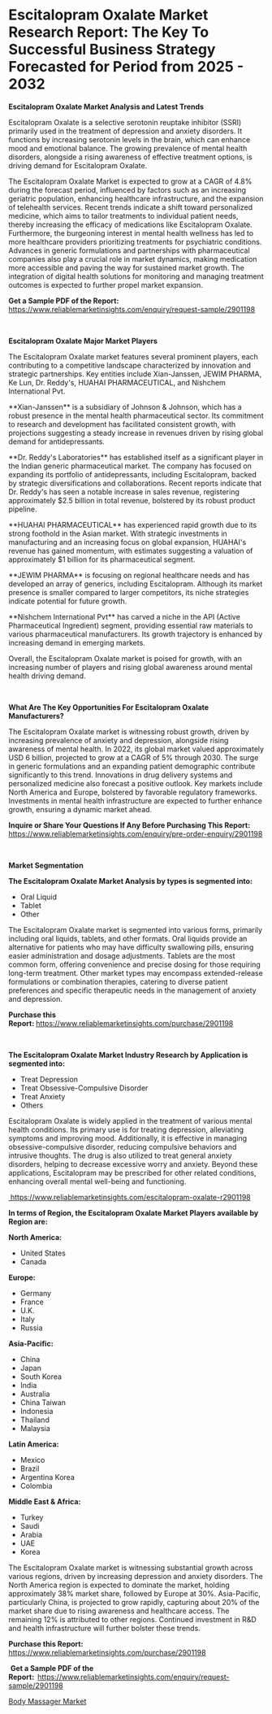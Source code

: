 <p><h1>Escitalopram Oxalate Market Research Report: The Key To Successful Business Strategy Forecasted for Period from 2025 - 2032</h1></p><p><strong>Escitalopram Oxalate Market Analysis and Latest Trends</strong></p>
<p><p>Escitalopram Oxalate is a selective serotonin reuptake inhibitor (SSRI) primarily used in the treatment of depression and anxiety disorders. It functions by increasing serotonin levels in the brain, which can enhance mood and emotional balance. The growing prevalence of mental health disorders, alongside a rising awareness of effective treatment options, is driving demand for Escitalopram Oxalate. </p><p>The Escitalopram Oxalate Market is expected to grow at a CAGR of 4.8% during the forecast period, influenced by factors such as an increasing geriatric population, enhancing healthcare infrastructure, and the expansion of telehealth services. Recent trends indicate a shift toward personalized medicine, which aims to tailor treatments to individual patient needs, thereby increasing the efficacy of medications like Escitalopram Oxalate. Furthermore, the burgeoning interest in mental health wellness has led to more healthcare providers prioritizing treatments for psychiatric conditions. Advances in generic formulations and partnerships with pharmaceutical companies also play a crucial role in market dynamics, making medication more accessible and paving the way for sustained market growth. The integration of digital health solutions for monitoring and managing treatment outcomes is expected to further propel market expansion.</p></p>
<p><strong>Get a Sample PDF of the Report:&nbsp;</strong> <a href="https://www.reliablemarketinsights.com/enquiry/request-sample/2901198?utm_campaign=2532&utm_medium=2&utm_source=Github&utm_content=ia&utm_term=16032025&utm_id=escitalopram-oxalate">https://www.reliablemarketinsights.com/enquiry/request-sample/2901198</a></p>
<p>&nbsp;</p>
<p><strong>Escitalopram Oxalate Major Market Players</strong></p>
<p><p>The Escitalopram Oxalate market features several prominent players, each contributing to a competitive landscape characterized by innovation and strategic partnerships. Key entities include Xian-Janssen, JEWIM PHARMA, Ke Lun, Dr. Reddy's, HUAHAI PHARMACEUTICAL, and Nishchem International Pvt.</p><p>**Xian-Janssen** is a subsidiary of Johnson & Johnson, which has a robust presence in the mental health pharmaceutical sector. Its commitment to research and development has facilitated consistent growth, with projections suggesting a steady increase in revenues driven by rising global demand for antidepressants.</p><p>**Dr. Reddy's Laboratories** has established itself as a significant player in the Indian generic pharmaceutical market. The company has focused on expanding its portfolio of antidepressants, including Escitalopram, backed by strategic diversifications and collaborations. Recent reports indicate that Dr. Reddy's has seen a notable increase in sales revenue, registering approximately $2.5 billion in total revenue, bolstered by its robust product pipeline.</p><p>**HUAHAI PHARMACEUTICAL** has experienced rapid growth due to its strong foothold in the Asian market. With strategic investments in manufacturing and an increasing focus on global expansion, HUAHAI's revenue has gained momentum, with estimates suggesting a valuation of approximately $1 billion for its pharmaceutical segment.</p><p>**JEWIM PHARMA** is focusing on regional healthcare needs and has developed an array of generics, including Escitalopram. Although its market presence is smaller compared to larger competitors, its niche strategies indicate potential for future growth.</p><p>**Nishchem International Pvt** has carved a niche in the API (Active Pharmaceutical Ingredient) segment, providing essential raw materials to various pharmaceutical manufacturers. Its growth trajectory is enhanced by increasing demand in emerging markets.</p><p>Overall, the Escitalopram Oxalate market is poised for growth, with an increasing number of players and rising global awareness around mental health driving demand.</p></p>
<p>&nbsp;</p>
<p><strong>What Are The Key Opportunities For Escitalopram Oxalate Manufacturers?</strong></p>
<p><p>The Escitalopram Oxalate market is witnessing robust growth, driven by increasing prevalence of anxiety and depression, alongside rising awareness of mental health. In 2022, its global market valued approximately USD 6 billion, projected to grow at a CAGR of 5% through 2030. The surge in generic formulations and an expanding patient demographic contribute significantly to this trend. Innovations in drug delivery systems and personalized medicine also forecast a positive outlook. Key markets include North America and Europe, bolstered by favorable regulatory frameworks. Investments in mental health infrastructure are expected to further enhance growth, ensuring a dynamic market ahead.</p></p>
<p><strong>Inquire or Share Your Questions If Any Before Purchasing This Report:</strong> <a href="https://www.reliablemarketinsights.com/enquiry/pre-order-enquiry/2901198?utm_campaign=2532&utm_medium=2&utm_source=Github&utm_content=ia&utm_term=16032025&utm_id=escitalopram-oxalate">https://www.reliablemarketinsights.com/enquiry/pre-order-enquiry/2901198</a></p>
<p>&nbsp;</p>
<p><strong>Market Segmentation</strong></p>
<p><strong>The Escitalopram Oxalate Market Analysis by types is segmented into:</strong></p>
<p><ul><li>Oral Liquid</li><li>Tablet</li><li>Other</li></ul></p>
<p><p>The Escitalopram Oxalate market is segmented into various forms, primarily including oral liquids, tablets, and other formats. Oral liquids provide an alternative for patients who may have difficulty swallowing pills, ensuring easier administration and dosage adjustments. Tablets are the most common form, offering convenience and precise dosing for those requiring long-term treatment. Other market types may encompass extended-release formulations or combination therapies, catering to diverse patient preferences and specific therapeutic needs in the management of anxiety and depression.</p></p>
<p><strong>Purchase this Report:&nbsp;</strong><a href="https://www.reliablemarketinsights.com/purchase/2901198?utm_campaign=2532&utm_medium=2&utm_source=Github&utm_content=ia&utm_term=16032025&utm_id=escitalopram-oxalate">https://www.reliablemarketinsights.com/purchase/2901198</a></p>
<p>&nbsp;</p>
<p><strong>The Escitalopram Oxalate Market Industry Research by Application is segmented into:</strong></p>
<p><ul><li>Treat Depression</li><li>Treat Obsessive-Compulsive Disorder</li><li>Treat Anxiety</li><li>Others</li></ul></p>
<p><p>Escitalopram Oxalate is widely applied in the treatment of various mental health conditions. Its primary use is for treating depression, alleviating symptoms and improving mood. Additionally, it is effective in managing obsessive-compulsive disorder, reducing compulsive behaviors and intrusive thoughts. The drug is also utilized to treat general anxiety disorders, helping to decrease excessive worry and anxiety. Beyond these applications, Escitalopram may be prescribed for other related conditions, enhancing overall mental well-being and functioning.</p></p>
<p><a href="https://www.reliablemarketinsights.com/escitalopram-oxalate-r2901198?utm_campaign=2532&utm_medium=2&utm_source=Github&utm_content=ia&utm_term=16032025&utm_id=escitalopram-oxalate">&nbsp;https://www.reliablemarketinsights.com/escitalopram-oxalate-r2901198</a></p>
<p><strong>In terms of Region, the Escitalopram Oxalate Market Players available by Region are:</strong></p>
<p>
    <p> <strong> North America: </strong>
        <ul>
            <li>United States</li>
            <li>Canada</li>
        </ul>
        </p> 
    <p> <strong> Europe: </strong>
        <ul>
            <li>Germany</li>
            <li>France</li>
            <li>U.K.</li>
            <li>Italy</li>
            <li>Russia</li>
        </ul>
        </p> 
    <p> <strong> Asia-Pacific: </strong>
        <ul>
            <li>China</li>
            <li>Japan</li>
            <li>South Korea</li>
            <li>India</li>
            <li>Australia</li>
            <li>China Taiwan</li>
            <li>Indonesia</li>
            <li>Thailand</li>
            <li>Malaysia</li>
        </ul>
        </p> 
    <p> <strong> Latin America: </strong>
        <ul>
            <li>Mexico</li>
            <li>Brazil</li>
            <li>Argentina Korea</li>
            <li>Colombia</li>
        </ul>
        </p> 
    <p> <strong> Middle East & Africa: </strong>
        <ul>
            <li>Turkey</li>
            <li>Saudi</li>
            <li>Arabia</li>
            <li>UAE</li>
            <li>Korea</li>
        </ul>
    </p>
    </p>
<p><p>The Escitalopram Oxalate market is witnessing substantial growth across various regions, driven by increasing depression and anxiety disorders. The North America region is expected to dominate the market, holding approximately 38% market share, followed by Europe at 30%. Asia-Pacific, particularly China, is projected to grow rapidly, capturing about 20% of the market share due to rising awareness and healthcare access. The remaining 12% is attributed to other regions. Continued investment in R&D and health infrastructure will further bolster these trends.</p></p>
<p><strong>Purchase this Report: </strong><a href="https://www.reliablemarketinsights.com/purchase/2901198?utm_campaign=2532&utm_medium=2&utm_source=Github&utm_content=ia&utm_term=16032025&utm_id=escitalopram-oxalate">https://www.reliablemarketinsights.com/purchase/2901198</a></p>
<p>&nbsp;<strong>Get a Sample PDF of the Report:&nbsp;&nbsp;</strong><a href="https://www.reliablemarketinsights.com/enquiry/request-sample/2901198?utm_campaign=2532&utm_medium=2&utm_source=Github&utm_content=ia&utm_term=16032025&utm_id=escitalopram-oxalate">https://www.reliablemarketinsights.com/enquiry/request-sample/2901198</a></p>
<p><strong></strong></p>
<p><p><a href="https://github.com/kathiestrine5ty/Market-Research-Report-List-1/blob/main/body-massager-market.md?utm_campaign=2532&utm_medium=2&utm_source=Github&utm_content=ia&utm_term=16032025&utm_id=escitalopram-oxalate">Body Massager Market</a></p></p>